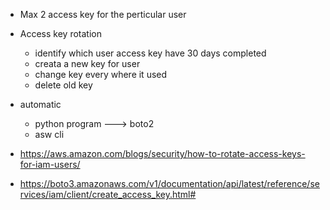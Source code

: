 * Max 2 access key for the perticular user
* Access key rotation
    * identify which user access key have 30 days completed
    * creata a new key for user
    * change key every where it used
    * delete old key

* automatic
    * python program ---> boto2
    * asw cli

* https://aws.amazon.com/blogs/security/how-to-rotate-access-keys-for-iam-users/

* https://boto3.amazonaws.com/v1/documentation/api/latest/reference/services/iam/client/create_access_key.html#
